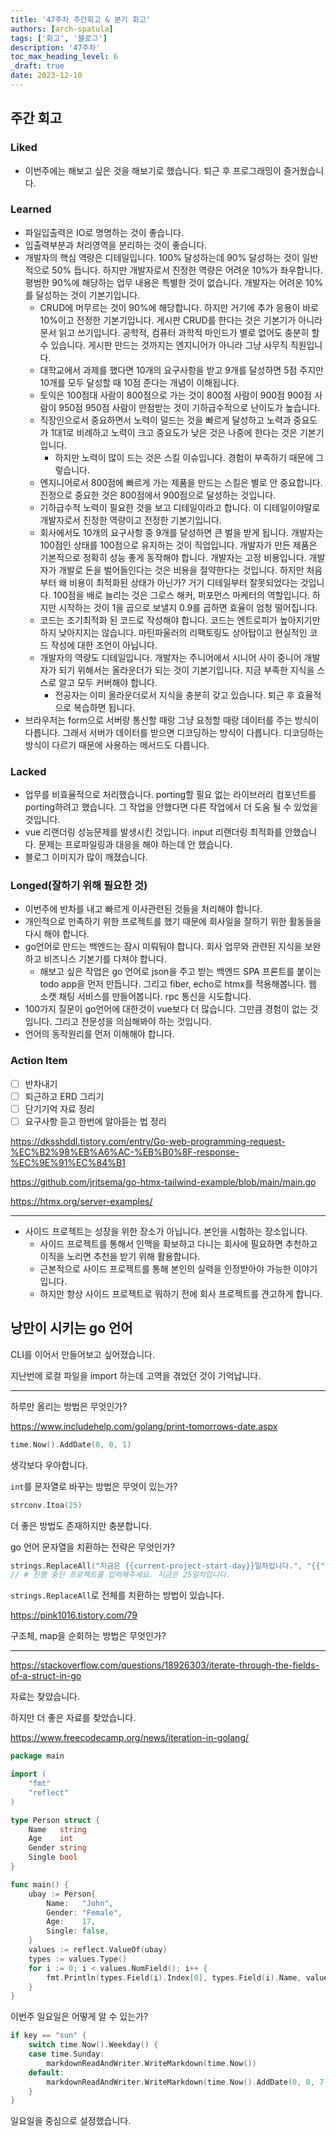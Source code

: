 ```yaml
---
title: '47주차 주간회고 & 분기 회고'
authors: [arch-spatula]
tags: ['회고', '블로그']
description: '47주차'
toc_max_heading_level: 6
_draft: true
date: 2023-12-10
---
```


<!--truncate-->

## 주간 회고

### Liked

- 이번주에는 해보고 싶은 것을 해보기로 했습니다. 퇴근 후 프로그래밍이 즐거웠습니다.

### Learned

- 파일입출력은 IO로 명명하는 것이 좋습니다.
- 입출력부분과 처리영역을 분리하는 것이 좋습니다.
- 개발자의 핵심 역량은 디테일입니다. 100% 달성하는데 90% 달성하는 것이 일반적으로 50% 듭니다. 하지만 개발자로서 진정한 역량은 어려운 10%가 좌우합니다. 평범한 90%에 해당하는 업무 내용은 특별한 것이 없습니다. 개발자는 어려운 10%를 달성하는 것이 기본기입니다.
  - CRUD에 머무르는 것이 90%에 해당합니다. 하지만 거기에 추가 응용이 바로 10%이고 전정한 기본기입니다. 게시판 CRUD를 한다는 것은 기본기가 아니라 문서 읽고 쓰기입니다. 공학적, 컴퓨터 과학적 마인드가 별로 없어도 충분히 할 수 있습니다. 게시판 만드는 것까지는 엔지니어가 아니라 그냥 사무직 직원입니다.
  - 대학교에서 과제를 했다면 10개의 요구사항을 받고 9개를 달성하면 5점 주지만 10개를 모두 달성할 때 10점 준다는 개념이 이해됩니다.
  - 토익은 100점대 사람이 800점으로 가는 것이 800점 사람이 900점 900점 사람이 950점 950점 사람이 만점받는 것이 기하급수적으로 난이도가 높습니다.
  - 직장인으로서 중요하면서 노력이 덜드는 것을 빠르게 달성하고 노력과 중요도가 1대1로 비례하고 노력이 크고 중요도가 낮은 것은 나중에 한다는 것은 기본기입니다.
    - 하지만 노력이 많이 드는 것은 스킬 이슈입니다. 경험이 부족하기 때문에 그렇습니다.
  - 엔지니어로서 800점에 빠르게 가는 제품을 만드는 스킬은 별로 안 중요합니다. 진정으로 중요한 것은 800점에서 900점으로 달성하는 것입니다.
  - 기하급수적 노력이 필요한 것을 보고 디테일이라고 합니다. 이 디테일이야말로 개발자로서 진정한 역량이고 전정한 기본기입니다.
  - 회사에서도 10개의 요구사항 중 9개를 달성하면 큰 벌을 받게 됩니다. 개발자는 100점인 상태를 100점으로 유지하는 것이 직업입니다. 개발자가 만든 제품은 기본적으로 정확히 성능 좋게 동작해야 합니다. 개발자는 고정 비용입니다. 개발자가 개발로 돈을 벌어들인다는 것은 비용을 절약한다는 것입니다. 하지만 처음부터 왜 비용이 최적화된 상태가 아닌가? 거기 디테일부터 잘못되었다는 것입니다. 100점을 배로 늘리는 것은 그로스 해커, 퍼포먼스 마케터의 역할입니다. 하지만 시작하는 것이 1을 곱으로 보낼지 0.9를 곱하면 효율이 엄청 떨어집니다.
  - 코드는 조기최적화 된 코드로 작성해야 합니다. 코드는 엔트로피가 높아지기만 하지 낮아지지는 않습니다. 마틴파울러의 리팩토링도 상아탑이고 현실적인 코드 작성에 대한 조언이 아닙니다.
  - 개발자의 역량도 디테일입니다. 개발자는 주니어에서 시니어 사이 중니어 개발자가 되기 위해서는 올라운더가 되는 것이 기본기입니다. 지금 부족한 지식을 스스로 알고 모두 커버해야 합니다.
    - 전공자는 이미 올라운더로서 지식을 충분히 갖고 있습니다. 퇴근 후 효율적으로 복습하면 됩니다.
- 브라우저는 form으로 서버랑 통신할 때랑 그냥 요청할 때랑 데이터를 주는 방식이 다릅니다. 그래서 서버가 데이터를 받으면 디코딩하는 방식이 다릅니다. 디코딩하는 방식이 다르기 때문에 사용하는 메서드도 다릅니다.

### Lacked

- 업무를 비효율적으로 처리했습니다. porting할 필요 없는 라이브러리 컴포넌트를 porting하려고 했습니다. 그 작업을 안했다면 다른 작업에서 더 도움 될 수 있었을 것입니다.
- vue 리랜더링 성능문제를 발생시킨 것입니다. input 리랜더링 최적화를 안했습니다. 문제는 프로파일링과 대응을 해야 하는데 안 했습니다.
- 블로그 이미지가 많이 깨졌습니다.

### Longed(잘하기 위해 필요한 것)

- 이번주에 반차를 내고 빠르게 이사관련된 것들을 처리해야 합니다.
- 개인적으로 만족하기 위한 프로젝트를 했기 때문에 회사일을 잘하기 위한 활동들을 다시 해야 합니다.
- go언어로 만드는 백엔드는 잠시 미뤄둬야 합니다. 회사 업무와 관련된 지식을 보완하고 비즈니스 기본기를 다져야 합니다.
  - 해보고 싶은 작업은 go 언어로 json을 주고 받는 백엔드 SPA 프론트를 붙이는 todo app을 먼저 만듭니다. 그리고 fiber, echo로 htmx를 적용해봅니다. 웹 소캣 채팅 서비스를 만들어봅니다. rpc 통신을 시도합니다.
- 100가지 질문이 go언어에 대한것이 vue보다 더 많습니다. 그만큼 경험이 없는 것입니다. 그리고 전문성을 의심해봐야 하는 것입니다.
- 언어의 동작원리를 먼저 이해해야 합니다.

### Action Item

- [ ] 반차내기
- [ ] 퇴근하고 ERD 그리기
- [ ] 단기기억 자료 정리
- [ ] 요구사항 듣고 한번에 알아듣는 법 정리

https://dksshddl.tistory.com/entry/Go-web-programming-request-%EC%B2%98%EB%A6%AC-%EB%B0%8F-response-%EC%9E%91%EC%84%B1

https://github.com/jritsema/go-htmx-tailwind-example/blob/main/main.go

https://htmx.org/server-examples/

---

- 사이드 프로젝트는 성장을 위한 장소가 아닙니다. 본인을 시험하는 장소입니다.
  - 사이드 프로젝트를 통해서 인맥을 확보하고 다니는 회사에 필요하면 추천하고 이직을 노리면 추천을 받기 위해 활용합니다.
  - 근본적으로 사이드 프로젝트를 통해 본인의 실력을 인정받아야 가능한 이야기입니다.
  - 하지만 항상 사이드 프로젝트로 뭐하기 전에 회사 프로젝트를 견고하게 합니다.

## 낭만이 시키는 go 언어

CLI를 이어서 만들어보고 싶어졌습니다.

지난번에 로컬 파일을 import 하는데 고역을 겪었던 것이 기억납니다.

---

하루만 올리는 방법은 무엇인가?

https://www.includehelp.com/golang/print-tomorrows-date.aspx

```go
time.Now().AddDate(0, 0, 1)
```

생각보다 우아합니다.

`int`를 문자열로 바꾸는 방법은 무엇이 있는가?

```go
strconv.Itoa(25)
```

더 좋은 방법도 존재하지만 충분합니다.

go 언어 문자열을 치환하는 전략은 무엇인가?

```go
strings.ReplaceAll("지금은 {{current-project-start-day}}일차입니다.", "{{"+current-project-start-day+"}}", 25)
// # 진행 중인 프로젝트를 입력해주세요. 지금은 25일차입니다.
```

`strings.ReplaceAll`로 전체를 치환하는 방법이 있습니다.

https://pink1016.tistory.com/79

구조체, map을 순회하는 방법은 무엇인가?

---

https://stackoverflow.com/questions/18926303/iterate-through-the-fields-of-a-struct-in-go

자료는 찾았습니다.

하지만 더 좋은 자료를 찾았습니다.

https://www.freecodecamp.org/news/iteration-in-golang/

```go
package main

import (
	"fmt"
	"reflect"
)

type Person struct {
	Name   string
	Age    int
	Gender string
	Single bool
}

func main() {
	ubay := Person{
		Name:   "John",
		Gender: "Female",
		Age:    17,
		Single: false,
	}
	values := reflect.ValueOf(ubay)
	types := values.Type()
	for i := 0; i < values.NumField(); i++ {
		fmt.Println(types.Field(i).Index[0], types.Field(i).Name, values.Field(i))
	}
}
```

이번주 일요일은 어떻게 알 수 있는가?

```go
if key == "sun" {
	switch time.Now().Weekday() {
	case time.Sunday:
		markdownReadAndWriter.WriteMarkdown(time.Now())
	default:
		markdownReadAndWriter.WriteMarkdown(time.Now().AddDate(0, 0, 7-int(time.Now().Weekday())))
	}
}
```

일요일을 중심으로 설정했습니다.
